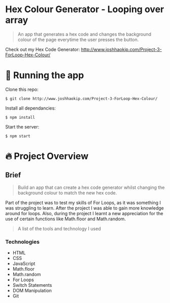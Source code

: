 # Hex Colour Generator - Looping over array

> An app that generates a hex code and changes the background colour of the page everytime the user presses the button. 


Check out my Hex Code Generator: http://www.joshhaokip.com/Project-3-ForLoop-Hex-Colour/


# :running: Running the app

Clone this repo:

```
$ git clone http://www.joshhaokip.com/Project-3-ForLoop-Hex-Colour/
```

Install all dependancies:

```
$ npm install
```

Start the server:

```
$ npm start
```

# :fire: Project Overview

## Brief

> Build an app that can create a hex code generator whilst changing the background colour to match the new hex code. 

Part of the project was to test my skills of For Loops, as it was something I was struggling to learn. After the project I was able to gain more knowledge around for loops. Also, during the project I learnt a new appreciation for the use of certain functions like Math.floor and Math.random.

> A list of the tools and technology I used

### Technologies

- HTML
- CSS
- JavaScript
- Math.floor
- Math.random 
- For Loops
- Switch Statements
- DOM Manipulation
- Git
